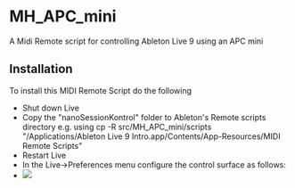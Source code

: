 # MH_APC_mini
A Midi Remote script for controlling Ableton Live 9 using an APC mini 

## Installation

To install this MIDI Remote Script do the following

* Shut down Live
* Copy the "nanoSessionKontrol" folder to Ableton's Remote scripts directory e.g. using cp -R src/MH_APC_mini/scripts "/Applications/Ableton Live 9 Intro.app/Contents/App-Resources/MIDI Remote Scripts"
* Restart Live
* In the Live->Preferences menu configure the control surface as follows:
* ![
](Preferences.jpg)